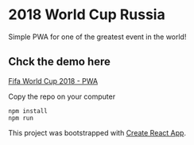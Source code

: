 # 2018 World Cup Russia
Simple PWA for one of the greatest event in the world!

## Chck the demo here
[Fifa World Cup 2018 - PWA](https://world-cup-pwa.firebaseapp.com/)

Copy the repo on your computer
```
npm install
npm run
```

This project was bootstrapped with [Create React App](https://github.com/facebookincubator/create-react-app).
